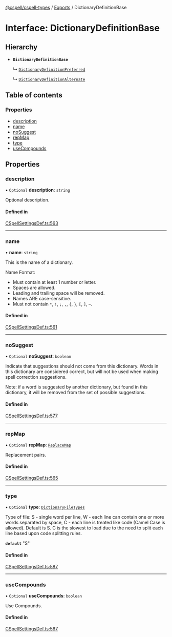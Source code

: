 [@cspell/cspell-types](../README.md) / [Exports](../modules.md) / DictionaryDefinitionBase

# Interface: DictionaryDefinitionBase

## Hierarchy

- **`DictionaryDefinitionBase`**

  ↳ [`DictionaryDefinitionPreferred`](DictionaryDefinitionPreferred.md)

  ↳ [`DictionaryDefinitionAlternate`](DictionaryDefinitionAlternate.md)

## Table of contents

### Properties

- [description](DictionaryDefinitionBase.md#description)
- [name](DictionaryDefinitionBase.md#name)
- [noSuggest](DictionaryDefinitionBase.md#nosuggest)
- [repMap](DictionaryDefinitionBase.md#repmap)
- [type](DictionaryDefinitionBase.md#type)
- [useCompounds](DictionaryDefinitionBase.md#usecompounds)

## Properties

### description

• `Optional` **description**: `string`

Optional description.

#### Defined in

[CSpellSettingsDef.ts:563](https://github.com/streetsidesoftware/cspell/blob/e5b7f09/packages/cspell-types/src/CSpellSettingsDef.ts#L563)

___

### name

• **name**: `string`

This is the name of a dictionary.

Name Format:
- Must contain at least 1 number or letter.
- Spaces are allowed.
- Leading and trailing space will be removed.
- Names ARE case-sensitive.
- Must not contain `*`, `!`, `;`, `,`, `{`, `}`, `[`, `]`, `~`.

#### Defined in

[CSpellSettingsDef.ts:561](https://github.com/streetsidesoftware/cspell/blob/e5b7f09/packages/cspell-types/src/CSpellSettingsDef.ts#L561)

___

### noSuggest

• `Optional` **noSuggest**: `boolean`

Indicate that suggestions should not come from this dictionary.
Words in this dictionary are considered correct, but will not be
used when making spell correction suggestions.

Note: if a word is suggested by another dictionary, but found in
this dictionary, it will be removed from the set of
possible suggestions.

#### Defined in

[CSpellSettingsDef.ts:577](https://github.com/streetsidesoftware/cspell/blob/e5b7f09/packages/cspell-types/src/CSpellSettingsDef.ts#L577)

___

### repMap

• `Optional` **repMap**: [`ReplaceMap`](../modules.md#replacemap)

Replacement pairs.

#### Defined in

[CSpellSettingsDef.ts:565](https://github.com/streetsidesoftware/cspell/blob/e5b7f09/packages/cspell-types/src/CSpellSettingsDef.ts#L565)

___

### type

• `Optional` **type**: [`DictionaryFileTypes`](../modules.md#dictionaryfiletypes)

Type of file:
S - single word per line,
W - each line can contain one or more words separated by space,
C - each line is treated like code (Camel Case is allowed).
Default is S.
C is the slowest to load due to the need to split each line based upon code splitting rules.

**`default`** "S"

#### Defined in

[CSpellSettingsDef.ts:587](https://github.com/streetsidesoftware/cspell/blob/e5b7f09/packages/cspell-types/src/CSpellSettingsDef.ts#L587)

___

### useCompounds

• `Optional` **useCompounds**: `boolean`

Use Compounds.

#### Defined in

[CSpellSettingsDef.ts:567](https://github.com/streetsidesoftware/cspell/blob/e5b7f09/packages/cspell-types/src/CSpellSettingsDef.ts#L567)
